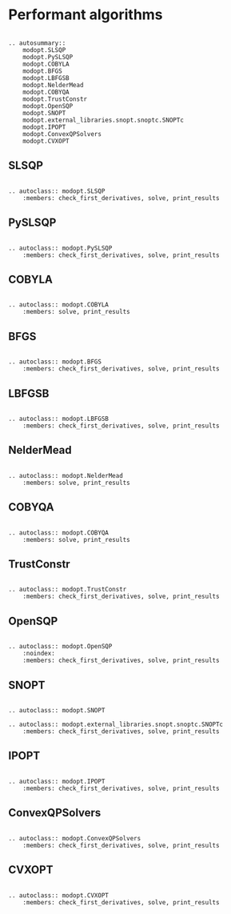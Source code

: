 # Performant algorithms

```{eval-rst}

.. autosummary::
    modopt.SLSQP
    modopt.PySLSQP
    modopt.COBYLA
    modopt.BFGS
    modopt.LBFGSB
    modopt.NelderMead
    modopt.COBYQA
    modopt.TrustConstr
    modopt.OpenSQP
    modopt.SNOPT
    modopt.external_libraries.snopt.snoptc.SNOPTc
    modopt.IPOPT
    modopt.ConvexQPSolvers
    modopt.CVXOPT

```

## SLSQP

```{eval-rst}

.. autoclass:: modopt.SLSQP
    :members: check_first_derivatives, solve, print_results
```

## PySLSQP

```{eval-rst}

.. autoclass:: modopt.PySLSQP
    :members: check_first_derivatives, solve, print_results
```

## COBYLA

```{eval-rst}

.. autoclass:: modopt.COBYLA
    :members: solve, print_results
```

## BFGS

```{eval-rst}

.. autoclass:: modopt.BFGS
    :members: check_first_derivatives, solve, print_results
```

## LBFGSB

```{eval-rst}

.. autoclass:: modopt.LBFGSB
    :members: check_first_derivatives, solve, print_results
```

## NelderMead

```{eval-rst}

.. autoclass:: modopt.NelderMead
    :members: solve, print_results
```

## COBYQA

```{eval-rst}

.. autoclass:: modopt.COBYQA
    :members: solve, print_results
```

## TrustConstr

```{eval-rst}

.. autoclass:: modopt.TrustConstr
    :members: check_first_derivatives, solve, print_results
```

## OpenSQP

```{eval-rst}

.. autoclass:: modopt.OpenSQP
    :noindex:
    :members: check_first_derivatives, solve, print_results
```

## SNOPT

```{eval-rst}

.. autoclass:: modopt.SNOPT

.. autoclass:: modopt.external_libraries.snopt.snoptc.SNOPTc
    :members: check_first_derivatives, solve, print_results
```

## IPOPT

```{eval-rst}

.. autoclass:: modopt.IPOPT
    :members: check_first_derivatives, solve, print_results
```

## ConvexQPSolvers

```{eval-rst}

.. autoclass:: modopt.ConvexQPSolvers
    :members: check_first_derivatives, solve, print_results
```

## CVXOPT

```{eval-rst}

.. autoclass:: modopt.CVXOPT
    :members: check_first_derivatives, solve, print_results
```